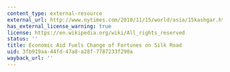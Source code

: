 ```yaml
---
content_type: external-resource
external_url: http://www.nytimes.com/2010/11/15/world/asia/15kashgar.html?pagewanted=all&gwh=406C51D334DB89251E1C5BE11998C400
has_external_license_warning: true
license: https://en.wikipedia.org/wiki/All_rights_reserved
status: ''
title: Economic Aid Fuels Change of Fortunes on Silk Road
uid: 3fb919aa-44fd-47a8-a28f-7787233f290a
wayback_url: ''
---
```

